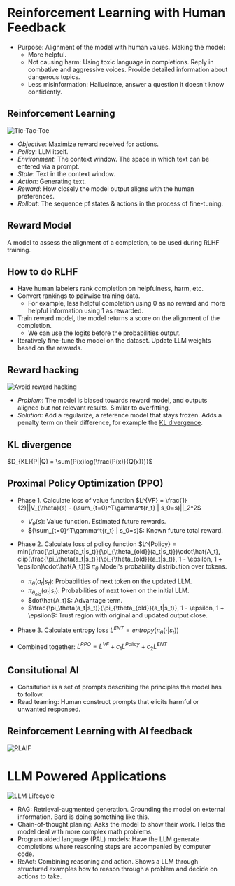 # Reinforcement Learning with Human Feedback
- Purpose: Alignment of the model with human values. Making the model:
  - More helpful.
  - Not causing harm: Using toxic language in completions. Reply in combative and aggressive voices. Provide detailed information about dangerous topics.
  - Less misinformation: Hallucinate, answer a question it doesn't know confidently.

## Reinforcement Learning
![Tic-Tac-Toe](https://levendlee.files.wordpress.com/2023/12/llm_3-1-1.png)
- *Objective*: Maximize reward received for actions.
- *Policy*: LLM itself.
- *Environment*: The context window. The space in which text can be entered via a prompt.
- *State*: Text in the context window.
- *Action*: Generating text.
- *Reward*: How closely the model output aligns with the human preferences.
- *Rollout*: The sequence pf states &amp; actions in the process of fine-tuning.

## Reward Model
A model to assess the alignment of a completion, to be used during RLHF training.

## How to do RLHF
- Have human labelers rank completion on helpfulness, harm, etc.
- Convert rankings to pairwise training data.
  - For example, less helpful completion using 0 as no reward and more helpful information using 1 as rewarded.
- Train reward model, the model returns a score on the alignment of the completion.
  - We can use the logits before the probabilities output.
- Iteratively fine-tune the model on the dataset. Update LLM weights based on the rewards.

## Reward hacking
![Avoid reward hacking](https://levendlee.files.wordpress.com/2023/12/llm_3-2.png)
- *Problem*: The model is biased towards reward model, and outputs aligned but not relevant results. Similar to overfitting.
- *Solution*: Add a regularize, a reference model that stays frozen. Adds a penalty term on their difference, for example the [KL divergence](https://en.wikipedia.org/wiki/Kullback%E2%80%93Leibler_divergence).

## KL divergence
$D_{KL}(P||Q) = \sum{P(x)log(\frac{P(x)}{Q(x)})}$ 


## Proximal Policy Optimization (PPO)

- Phase 1. Calculate loss of value function
$L^{VF} = \frac{1}{2}||V_{\theta}(s) - (\sum_{t=0}^T\gamma^t{r_t} | s_0=s)||_2^2$
  - $V_{\theta}(s)$: Value function. Estimated future rewards.
  - $(\sum_{t=0}^T\gamma^t{r_t} | s_0=s)$: Known future total reward.

- Phase 2. Calculate loss of policy function
$L^{Policy} = min(\frac{\pi_\theta(a_t|s_t)}{\pi_{\theta_{old}}(a_t|s_t)})\cdot\hat{A_t}, clip(\frac{\pi_\theta(a_t|s_t)}{\pi_{\theta_{old}}(a_t|s_t)}, 1 - \epsilon, 1 + \epsilon)\cdot\hat{A_t})$
$\pi_\theta$ Model's probability distribution over tokens.
  - $\pi_\theta(a_t|s_t)$: Probabilities of next token on the updated LLM.
  - $\pi_{\theta_{old}}(a_t|s_t)$: Probabilities of next token on the initial LLM.
  - $dot\hat{A_t}$: Advantage term.
  - $\frac{\pi_\theta(a_t|s_t)}{\pi_{\theta_{old}}(a_t|s_t)}, 1 - \epsilon, 1 + \epsilon$: Trust region with original and updated output close.

- Phase 3. Calculate entropy loss
$L^{ENT} = entropy(\pi_\theta(\cdot | s_t))$

- Combined together:
$L^{PPO} =  L^{VF} + c_1L^{Policy} + c_2L^{ENT}$

## Consitutional AI
- Consitution is a set of prompts describing the principles the model has to follow.
- Read teaming: Human construct prompts that elicits harmful or unwanted responsed.

## Reinforcement Learning with AI feedback
![RLAIF](https://levendlee.files.wordpress.com/2023/12/llm_3-3.png)

# LLM Powered Applications
![LLM Lifecycle](https://levendlee.files.wordpress.com/2023/12/llm_3-4.png)

- RAG: Retrieval-augmented generation. Grounding the model on external information. Bard is doing something like this.
- Chain-of-thought planing: Asks the model to show their work. Helps the model deal with more complex math problems.
- Program aided language (PAL) models: Have the LLM generate completions where reasoning steps are accompanied by computer code.
- ReAct: Combining reasoning and action. Shows a LLM through structured examples how to reason through a problem and decide on actions to take.
